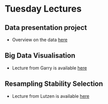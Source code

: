# Tuesday Lectures

## Data presentation project

- Overview on the data [here](Data_overview.pdf)

## Big Data Visualisation

- Lecture from Garry  is available [here](Exposome-Introduction-Anglet-Miller.pdf)
 
## Resampling Stability Selection

- Lecture from Lutzen  is available [here](Resampling_Stability_Selection.pdf)

